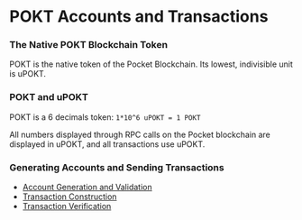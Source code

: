 # POKT Accounts and Transactions

### The Native POKT Blockchain Token

POKT is the native token of the Pocket Blockchain. Its lowest, indivisible unit is uPOKT.&#x20;

### POKT and uPOKT

POKT is a 6 decimals token: `1*10^6 uPOKT = 1 POKT`&#x20;

All numbers displayed through RPC calls on the Pocket blockchain are displayed in uPOKT, and all transactions use uPOKT.

### Generating Accounts and Sending Transactions

* [Account Generation and Validation](address-generation-and-validation.md)
* [Transaction Construction](broken-reference)
* [Transaction Verification](deposit-processing-and-verification.md)
